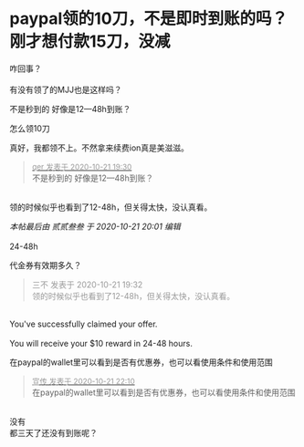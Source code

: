 # paypal领的10刀，不是即时到账的吗？刚才想付款15刀，没减


咋回事？<br />
<br />
有没有领了的MJJ也是这样吗？

不是秒到的 好像是12—48h到账？<img id="aimg_dYhwW" onclick="zoom(this, this.src, 0, 0, 0)" class="zoom" src="https://cdn.jsdelivr.net/gh/hishis/forum-master/public/images/patch.gif" onmouseover="img_onmouseoverfunc(this)" onload="thumbImg(this)" border="0" alt="" />

怎么领10刀

真好，我都领不上。不然拿来续费ion真是美滋滋。

<div class="quote"><blockquote><font size="2"><a href="https://www.hostloc.com/forum.php?mod=redirect&amp;goto=findpost&amp;pid=9332927&amp;ptid=756900" target="_blank"><font color="#999999">qer 发表于 2020-10-21 19:30</font></a></font><br />
不是秒到的 好像是12—48h到账？</blockquote></div><br />
领的时候似乎也看到了12-48h，但关得太快，没认真看。

<i class="pstatus"> 本帖最后由 贰贰叁叁 于 2020-10-21 20:01 编辑 </i><br />
<br />
24-48h<img id="aimg_mteiX" onclick="zoom(this, this.src, 0, 0, 0)" class="zoom" src="https://cdn.jsdelivr.net/gh/hishis/forum-master/public/images/patch.gif" onmouseover="img_onmouseoverfunc(this)" onload="thumbImg(this)" border="0" alt="" />

代金券有效期多久？

<div class="quote"><blockquote><font color="#999999">三不 发表于 2020-10-21 19:32</font><br />
<font color="#999999">领的时候似乎也看到了12-48h，但关得太快，没认真看。</font></blockquote></div><br />
You've successfully claimed your offer.<br />
<br />
You will receive your $10 reward in 24-48 hours.

在paypal的wallet里可以看到是否有优惠券，也可以看使用条件和使用范围

<div class="quote"><blockquote><font size="2"><a href="https://www.hostloc.com/forum.php?mod=redirect&amp;goto=findpost&amp;pid=9333576&amp;ptid=756900" target="_blank"><font color="#999999">宣传 发表于 2020-10-21 22:10</font></a></font><br />
在paypal的wallet里可以看到是否有优惠券，也可以看使用条件和使用范围</blockquote></div><br />
没有<br />
都三天了还没有到账呢？
